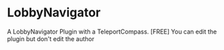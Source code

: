# LobbyNavigator
A LobbyNavigator Plugin with a TeleportCompass. [FREE]
You can edit the plugin but don't edit the author
